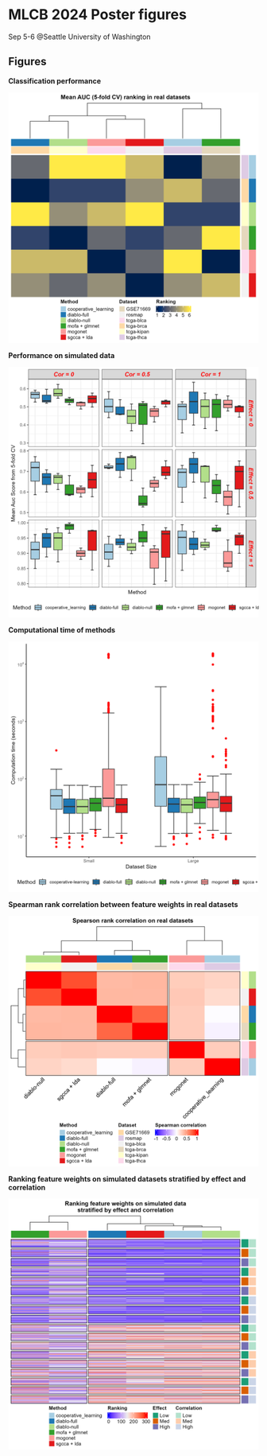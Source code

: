 # MLCB 2024 Poster figures

Sep 5-6 @Seattle University of Washington


## Figures

**Classification performance**

![](figures/fig_performance_evaluation.png)


**Performance on simulated data**

![](figures/fig_simulated_performance.png)


**Computational time of methods**

![](figures/fig_computational_time.png)


**Spearman rank correlation between feature weights in real datasets**

![](figures/fig_feature_selection_weights.png)

**Ranking feature weights on simulated datasets stratified by effect and correlation**

![](figures/fig_feature_selection_sim_rank.png)
